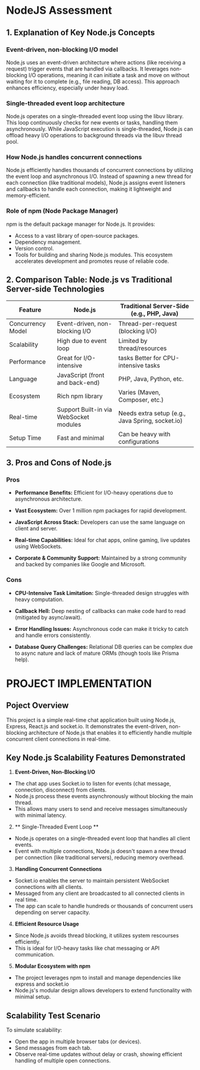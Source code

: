 # NodeJS Assessment
## 1. Explanation of Key Node.js Concepts
### Event-driven, non-blocking I/O model
Node.js uses an event-driven architecture where actions (like receiving a request) trigger events that are handled via callbacks. It leverages non-blocking I/O operations, meaning it can initiate a task and move on without waiting for it to complete (e.g., file reading, DB access). This approach enhances efficiency, especially under heavy load.

### Single-threaded event loop architecture
Node.js operates on a single-threaded event loop using the libuv library. This loop continuously checks for new events or tasks, handling them asynchronously. While JavaScript execution is single-threaded, Node.js can offload heavy I/O operations to background threads via the libuv thread pool.

### How Node.js handles concurrent connections
Node.js efficiently handles thousands of concurrent connections by utilizing the event loop and asynchronous I/O. Instead of spawning a new thread for each connection (like traditional models), Node.js assigns event listeners and callbacks to handle each connection, making it lightweight and memory-efficient.

### Role of npm (Node Package Manager)
npm is the default package manager for Node.js. It provides:
- Access to a vast library of open-source packages.
- Dependency management.
- Version control.
- Tools for building and sharing Node.js modules.
This ecosystem accelerates development and promotes reuse of reliable code.

## 2. Comparison Table: Node.js vs Traditional Server-side Technologies
| Feature | Node.js |	Traditional Server-Side (e.g., PHP, Java)
| ------- | ------- | -----------------------------------------
Concurrency Model	| Event-driven, non-blocking I/O	| Thread-per-request (blocking I/O)
Scalability	| High due to event loop	| Limited by thread/resources
Performance	| Great for I/O-intensive | tasks	Better for CPU-intensive tasks
Language	| JavaScript (front and back-end)	| PHP, Java, Python, etc.
Ecosystem	| Rich npm library	| Varies (Maven, Composer, etc.)
Real-time | Support	Built-in via WebSocket modules	| Needs extra setup (e.g., Java Spring, socket.io)
Setup Time	| Fast and minimal	| Can be heavy with configurations

## 3. Pros and Cons of Node.js
### Pros
- **Performance Benefits:** Efficient for I/O-heavy operations due to asynchronous architecture.

- **Vast Ecosystem:** Over 1 million npm packages for rapid development.

- **JavaScript Across Stack:** Developers can use the same language on client and server.

- **Real-time Capabilities:** Ideal for chat apps, online gaming, live updates using WebSockets.

- **Corporate & Community Support:** Maintained by a strong community and backed by companies like Google and Microsoft.

### Cons
- **CPU-Intensive Task Limitation:** Single-threaded design struggles with heavy computation.

- **Callback Hell:** Deep nesting of callbacks can make code hard to read (mitigated by async/await).

- **Error Handling Issues:** Asynchronous code can make it tricky to catch and handle errors consistently.

- **Database Query Challenges:** Relational DB queries can be complex due to async nature and lack of mature ORMs (though tools like Prisma help).

# PROJECT IMPLEMENTATION
## Poject Overview
This project is a simple real-time chat application built using Node.js, Express, React.js and socket.io. It demonstrates the event-driven, non-blocking architecture of Node.js that enables it to efficiently handle multiple concurrent client connections in real-time.
## Key Node.js Scalability Features Demonstrated
1. **Event-Driven, Non-Blocking I/O**
  - The chat app uses Socket.io to listen for events (chat message, connection, disconnect) from clients.
  - Node.js process these events asynchronously without blocking the main thread.
  - This allows many users to send and receive messages simultaneously with minimal latency.
2. ** Single-Threaded Event Loop **
  -  Node.js operates on a single-threaded event loop that handles all client events.
  -  Event with multiple connections, Node.js doesn't spawn a new thread per connection (like traditional servers), reducing memory overhead.
3. **Handling Concurrent Connections**
  - Socket.io enables the server to maintain persistent WebSocket connections with all clients.
  - Messaged from any client are broadcasted to all connected clients in real time.
  - The app can scale to handle hundreds or thousands of concurrent users depending on server capacity.
4. **Efficient Resource Usage**
  - Since Node.js avoids thread blocking, it utilizes system rescourses efficiently.
  - This is ideal for I/O-heavy tasks like chat messaging or API communication.
5. **Modular Ecosystem with npm**
  - The project leverages npm to install and manage dependencies like express and socket.io
  - Node.js's modular design allows developers to extend functionality with minimal setup.
## Scalability Test Scenario
To simulate scalability:
- Open the app in multiple browser tabs (or devices).
- Send messages from each tab.
- Observe real-time updates without delay or crash, showing efficient handling of multiple open connections.
